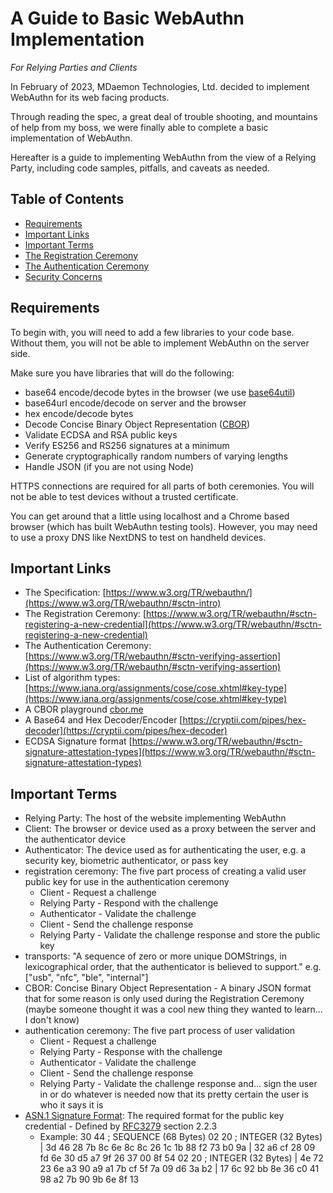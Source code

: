 # A Guide to Basic WebAuthn Implementation
*For Relying Parties and Clients*

In February of 2023, MDaemon Technologies, Ltd. decided to implement WebAuthn for its web facing products.

Through reading the spec, a great deal of trouble shooting, and mountains of help from my boss, we were finally able to complete a basic implementation of WebAuthn.

Hereafter is a guide to implementing WebAuthn from the view of a Relying Party, including code samples, pitfalls, and caveats as needed.

## Table of Contents
- [Requirements](#requirements)
- [Important Links](#importantLinks)
- [Important Terms](#importantTerms)
- [The Registration Ceremony](registration.md#registrationCeremony)
- [The Authentication Ceremony](authentication.md#authenticationCeremony)
- [Security Concerns](security.md#securityConcerns)


## <a id="requirements"></a> Requirements
To begin with, you will need to add a few libraries to your code base. Without them, you will not be able to implement WebAuthn on the server side.

Make sure you have libraries that will do the following:
- base64 encode/decode bytes in the browser (we use [base64util](https://www.npmjs.com/package/base64util))
- base64url encode/decode on server and the browser
- hex encode/decode bytes
- Decode Concise Binary Object Representation ([CBOR](https://cbor.io/))
- Validate ECDSA and RSA public keys
- Verify ES256 and RS256 signatures at a minimum
- Generate cryptographically random numbers of varying lengths
- Handle JSON (if you are not using Node)

HTTPS connections are required for all parts of both ceremonies. You will not be able to test devices without a trusted certificate.

You can get around that a little using localhost and a Chrome based browser (which has built WebAuthn testing tools). However, you may need to use a proxy DNS like NextDNS to test on handheld devices.

## <a id="importantLinks"></a> Important Links
- The Specification: [https://www.w3.org/TR/webauthn/](https://www.w3.org/TR/webauthn/#sctn-intro)
- The Registration Ceremony: [https://www.w3.org/TR/webauthn/#sctn-registering-a-new-credential](https://www.w3.org/TR/webauthn/#sctn-registering-a-new-credential)
- The Authentication Ceremony: [https://www.w3.org/TR/webauthn/#sctn-verifying-assertion](https://www.w3.org/TR/webauthn/#sctn-verifying-assertion)
- List of algorithm types: [https://www.iana.org/assignments/cose/cose.xhtml#key-type](https://www.iana.org/assignments/cose/cose.xhtml#key-type)
- A CBOR playground [cbor.me](https://cbor.me/)
- A Base64 and Hex Decoder/Encoder [https://cryptii.com/pipes/hex-decoder](https://cryptii.com/pipes/hex-decoder)
- ECDSA Signature format [https://www.w3.org/TR/webauthn/#sctn-signature-attestation-types](https://www.w3.org/TR/webauthn/#sctn-signature-attestation-types)


## <a id="importantTerms"></a> Important Terms
- Relying Party: The host of the website implementing WebAuthn
- Client: The browser or device used as a proxy between the server and the authenticator device
- Authenticator: The device used as for authenticating the user, e.g. a security key, biometric authenticator, or pass key
- registration ceremony: The five part process of creating a valid user public key for use in the authentication ceremony
  - Client - Request a challenge
  - Relying Party - Respond with the challenge
  - Authenticator - Validate the challenge
  - Client - Send the challenge response
  - Relying Party - Validate the challenge response and store the public key
- transports: "A sequence of zero or more unique DOMStrings, in lexicographical order, that the authenticator is believed to support." e.g. ["usb", "nfc", "ble", "internal"]
- CBOR: Concise Binary Object Representation - A binary JSON format that for some reason is only used during the Registration Ceremony (maybe someone thought it was a cool new thing they wanted to learn... I don't know)
- authentication ceremony: The five part process of user validation
  - Client - Request a challenge
  - Relying Party - Response with the challenge
  - Authenticator - Validate the challenge
  - Client - Send the challenge response
  - Relying Party - Validate the challenge response and... sign the user in or do whatever is needed now that its pretty certain the user is who it says it is
- [ASN.1 Signature Format](https://learn.microsoft.com/en-us/windows/win32/seccertenroll/about-introduction-to-asn-1-syntax-and-encoding): The required format for the public key credential -  Defined by [RFC3279](https://datatracker.ietf.org/doc/html/rfc3279) section 2.2.3
  - Example:
        30 44                                ; SEQUENCE (68 Bytes)
            02 20                            ; INTEGER (32 Bytes)
            |  3d 46 28 7b 8c 6e 8c 8c  26 1c 1b 88 f2 73 b0 9a
            |  32 a6 cf 28 09 fd 6e 30  d5 a7 9f 26 37 00 8f 54
            02 20                            ; INTEGER (32 Bytes)
            |  4e 72 23 6e a3 90 a9 a1  7b cf 5f 7a 09 d6 3a b2
            |  17 6c 92 bb 8e 36 c0 41  98 a2 7b 90 9b 6e 8f 13


